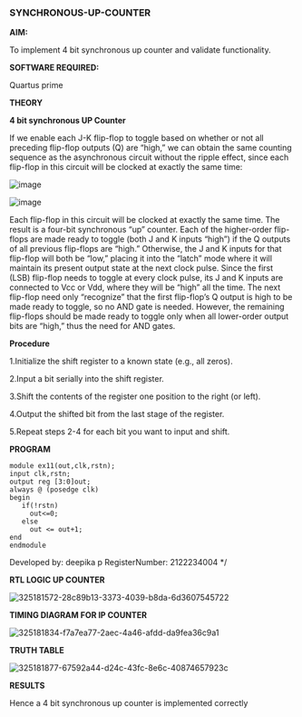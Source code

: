 ### SYNCHRONOUS-UP-COUNTER

**AIM:**

To implement 4 bit synchronous up counter and validate functionality.

**SOFTWARE REQUIRED:**

Quartus prime

**THEORY**

**4 bit synchronous UP Counter**

If we enable each J-K flip-flop to toggle based on whether or not all preceding flip-flop outputs (Q) are “high,” we can obtain the same counting sequence as the asynchronous circuit without the ripple effect, since each flip-flop in this circuit will be clocked at exactly the same time:

![image](https://github.com/naavaneetha/SYNCHRONOUS-UP-COUNTER/assets/154305477/d5db3fa0-e413-404c-b80e-b2f39d82e7e8)


![image](https://github.com/naavaneetha/SYNCHRONOUS-UP-COUNTER/assets/154305477/52cb61eb-d04b-442d-810c-31185a68410b)

Each flip-flop in this circuit will be clocked at exactly the same time.
The result is a four-bit synchronous “up” counter. Each of the higher-order flip-flops are made ready to toggle (both J and K inputs “high”) if the Q outputs of all previous flip-flops are “high.”
Otherwise, the J and K inputs for that flip-flop will both be “low,” placing it into the “latch” mode where it will maintain its present output state at the next clock pulse.
Since the first (LSB) flip-flop needs to toggle at every clock pulse, its J and K inputs are connected to Vcc or Vdd, where they will be “high” all the time.
The next flip-flop need only “recognize” that the first flip-flop’s Q output is high to be made ready to toggle, so no AND gate is needed.
However, the remaining flip-flops should be made ready to toggle only when all lower-order output bits are “high,” thus the need for AND gates.

**Procedure**

1.Initialize the shift register to a known state (e.g., all zeros).

2.Input a bit serially into the shift register.

3.Shift the contents of the register one position to the right (or left).

4.Output the shifted bit from the last stage of the register.

5.Repeat steps 2-4 for each bit you want to input and shift.

**PROGRAM**
```
module ex11(out,clk,rstn);
input clk,rstn;
output reg [3:0]out;
always @ (posedge clk)
begin
   if(!rstn)
     out<=0;
   else 
     out <= out+1;
end
endmodule
```

 

Developed by: deepika p
RegisterNumber: 2122234004
*/

**RTL LOGIC UP COUNTER**

![325181572-28c89b13-3373-4039-b8da-6d3607545722](https://github.com/23008859/SYNCHRONOUS-UP-COUNTER/assets/139117979/6b246d22-f62d-4320-8cd5-6dc5b5e8f78b)

**TIMING DIAGRAM FOR IP COUNTER**

![325181834-f7a7ea77-2aec-4a46-afdd-da9fea36c9a1](https://github.com/23008859/SYNCHRONOUS-UP-COUNTER/assets/139117979/d7147d3f-1592-4030-a02f-052be4ab63fe)

**TRUTH TABLE**

![325181877-67592a44-d24c-43fc-8e6c-40874657923c](https://github.com/23008859/SYNCHRONOUS-UP-COUNTER/assets/139117979/1de417dc-e76d-41fe-9582-3b31d2e7d159)

**RESULTS**

Hence a 4 bit synchronous up counter is implemented correctly

